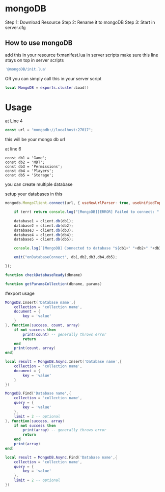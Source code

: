 # mongoDB


Step 1: Download Resource
Step 2: Rename it to mongoDB
Step 3: Start in server.cfg

## How to use mongoDB

add this in your resource fxmanifest.lua in server scripts make sure this line stays on top in server scripts
```lua
'@mongoDB/init.lua'
```

OR you can simply call this in your server script

```lua
local MongoDB = exports.cluster:Load()
```

# Usage

at Line 4

```js
const url = "mongodb://localhost:27017";
```

this will be your mongo db url

at line 6
```
const db1 = 'Game';
const db2 = 'MDT';
const db3 = 'Permissions';
const db4 = 'Players';
const db5 = 'Storage';
```

you can create multiple database

setup your databases in this

```js
mongodb.MongoClient.connect(url, { useNewUrlParser: true, useUnifiedTopology: true }, function (err, client) {

    if (err) return console.log("[MongoDB][ERROR] Failed to connect: " + err.message);
    
    database1 = client.db(db1);
    database2 = client.db(db2);
    database3 = client.db(db3);
    database4 = client.db(db4);
    database5 = client.db(db5);

    console.log(`[MongoDB] Connected to database "${db1+" "+db2+" "+db3+" "+db4+" "+db5}".`);

    emit("onDatabaseConnect", db1,db2,db3,db4,db5);

});

function checkDatabaseReady(dbname)

function getParamsCollection(dbname, params)
```

#export usage

```lua
MongoDB.Insert('Database name',{
    collection = 'collection name',
    document = {
        key = 'value'
    }
}, function(success, count, array)
    if not success then
        print(count) -- generally throws error
        return
    end
    print(count, array)
end)
```

```lua
local result = MongoDB.Async.Insert('Database name',{
    collection = 'collection name',
    document = {
        key = 'value'
    }
})
```


```lua
MongoDB.Find('Database name',{
    collection = 'collection name',
    query = {
        key = 'value'
    },
    limit = 2 -- optional
}, function(success, array)
    if not success then
        print(array) -- generally throws error
        return
    end
    print(array)
end)
```

```lua
local result = MongoDB.Async.Find('Database name',{
    collection = 'collection name',
    query = {
        key = 'value'
    },
    limit = 2 -- optional
})
```
